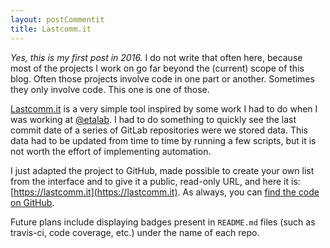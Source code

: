 ```yaml
---
layout: postCommentit
title: Lastcomm.it
---
```


*Yes, this is my first post in 2016.* I do not write that often here, because most of the projects I work on go far beyond the (current) scope of this blog. Often those projects involve code in one part or another. Sometimes they only involve code. This one is one of those.

[Lastcomm.it](https://lastcomm.it) is a very simple tool inspired by some work I had to do when I was working at [@etalab](https://twitter.com/etalab). I had to do something to quickly see the last commit date of a series of GitLab repositories were we stored data. This data had to be updated from time to time by running a few scripts, but it is not worth the effort of implementing automation.

I just adapted the project to GitHub, made possible to create your own list from the interface and to give it a public, read-only URL, and here it is: [https://lastcomm.it](https://lastcomm.it). As always, you can [find the code on GitHub](https://github.com/guilro/last-commit).

Future plans include displaying badges present in `README.md` files (such as travis-ci, code coverage, etc.) under the name of each repo.
